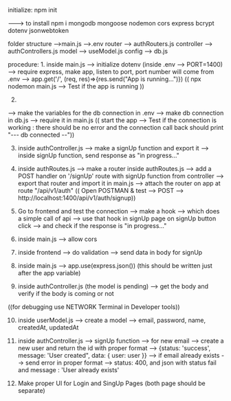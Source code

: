 initialize:
   npm init

---> to install
npm i mongodb mongoose nodemon cors express bcrypt dotenv jsonwebtoken

folder structure
  -->main.js
  -->.env
  router 
    --> authRouters.js
  controller
   --> authControllers.js
  model
   --> useModel.js
  config
   --> db.js

procedure: 1. inside main.js --> initialize dotenv (inside .env --> PORT=1400) --> require express, make app, listen to port, port number will come from .env --> app.get('/', (req, res)=>{res.send("App is running...")}) (( npx nodemon main.js --> Test if the app is running ))

2. 
--> make the variables for the db connection in .env
--> make db connection in db.js
--> require it in main.js
(( start the app --> Test if the connection is working : there should be no error and the connection call back should print "--- db connected --"))

3. inside authController.js
--> make a signUp function and export it
--> inside signUp function, send response as "in progress..."

4. inside authRoutes.js
--> make a router inside authRoutes.js
--> add a POST handler on '/signUp' route with signUp function from controller
--> export that router and import it in main.js
--> attach the router on app at route "/api/v1/auth"
(( Open POSTMAN & test --> POST --> http://localhost:1400/api/v1/auth/signup))

5. Go to frontend and test the connection
    --> make a hook
    --> which does a simple call of api
    --> use that hook in signUp page on signUp button click
    --> and check if the response is "in progress..."

6. inside main.js
    --> allow cors

7. inside frontend 
    --> do validation
    --> send data in body for signUp

8. inside main.js
    --> app.use(express.json()) (this should be written just after the app variable)

9. inside authController.js
    (the model is pending)
    --> get the body and verify if the body is coming or not
    
((for debugging use NETWORK Terminal in Developer tools))

10. inside userModel.js
    --> create a model
        --> email, password, name, createdAt, updatedAt

11. inside authController.js --> signUp function
    --> for new email --> create a new user and return the id with proper format
        --> {status: 'success', message: 'User created", data: { user: user }}
    --> if email already exists --> send error in proper format
        --> status: 400, and json with status fail and message : 'User already exists'

12. Make proper UI for Login and SingUp Pages (both page should be separate)